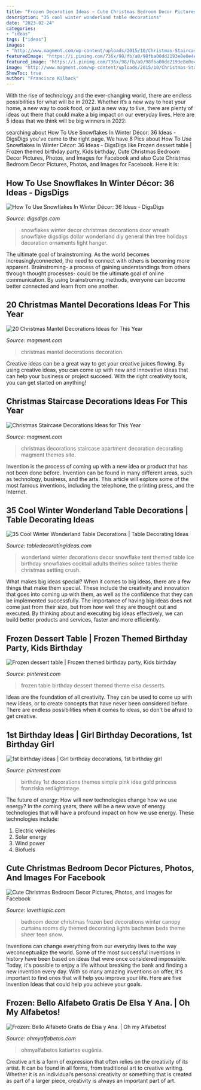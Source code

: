 ```yaml
---
title: "Frozen Decoration Ideas ~ Cute Christmas Bedroom Decor Pictures, Photos, And Images For Facebook"
description: "35 cool winter wonderland table decorations"
date: "2023-02-24"
categories:
- "ideas"
tags: ["ideas"]
images:
- "http://www.magment.com/wp-content/uploads/2015/10/Christmas-Staircase-Decoration-17.jpg"
featuredImage: "https://i.pinimg.com/736x/98/fb/a0/98fba00dd2193e8e0e4ee1a6c72e1867.jpg"
featured_image: "https://i.pinimg.com/736x/98/fb/a0/98fba00dd2193e8e0e4ee1a6c72e1867.jpg"
image: "http://www.magment.com/wp-content/uploads/2015/10/Christmas-Staircase-Decoration-17.jpg"
ShowToc: true
author: "Francisco Kilback"
---
```



With the rise of technology and the ever-changing world, there are endless possibilities for what will be in 2022. Whether it’s a new way to heat your home, a new way to cook food, or just a new way to live, there are plenty of ideas out there that could make a big impact on our everyday lives. Here are 5 ideas that we think will be big winners in 2022: 

	

		
searching about How To Use Snowflakes In Winter Décor: 36 Ideas - DigsDigs you've came to the right page. We have 8 Pics about How To Use Snowflakes In Winter Décor: 36 Ideas - DigsDigs like Frozen dessert table | Frozen themed birthday party, Kids birthday, Cute Christmas Bedroom Decor Pictures, Photos, and Images for Facebook and also Cute Christmas Bedroom Decor Pictures, Photos, and Images for Facebook. Here it is:
		
    
## How To Use Snowflakes In Winter Décor: 36 Ideas - DigsDigs

<img loading=lazy src="http://www.digsdigs.com/photos/how-to-use-snowflakes-in-winter-decor-ideas-5.jpg" onerror="this.onerror=null;this.src='https://tse1.mm.bing.net/th?id=OIP.uqKuvwLK1Jz4gj45v0_LpAAAAA&amp;pid=15.1';" alt="How To Use Snowflakes In Winter Décor: 36 Ideas - DigsDigs">

_Source: digsdigs.com_

>snowflakes winter decor christmas decorations door wreath snowflake digsdigs dollar wonderland diy general thin tree holidays decoration ornaments light hanger. 

	

The ultimate goal of brainstroming:
As the world becomes increasinglyconnected, the need to connect with others is becoming more apparent. Brainstroming- a process of gaining understandings from others through thought processes- could be the ultimate goal of online communication. By using brainstroming methods, everyone can become better connected and learn from one another.

    
## 20 Christmas Mantel Decorations Ideas For This Year

<img loading=lazy src="http://magment.com/wp-content/uploads/2015/10/Christmas-Mantel-Decoration-11.jpg" onerror="this.onerror=null;this.src='https://tse4.mm.bing.net/th?id=OIP.dC75JgF11DP0GrSA4v14oQHaJR&amp;pid=15.1';" alt="20 Christmas Mantel Decorations Ideas for This Year">

_Source: magment.com_

>christmas mantel decorations decoration. 

	

Creative ideas can be a great way to get your creative juices flowing. By using creative ideas, you can come up with new and innovative ideas that can help your business or project succeed. With the right creativity tools, you can get started on anything!

    
## Christmas Staircase Decorations Ideas For This Year

<img loading=lazy src="http://www.magment.com/wp-content/uploads/2015/10/Christmas-Staircase-Decoration-17.jpg" onerror="this.onerror=null;this.src='https://tse2.mm.bing.net/th?id=OIP.rrApXUivHOmpk_eotp1ZHgHaJ4&amp;pid=15.1';" alt="Christmas Staircase Decorations Ideas for This Year">

_Source: magment.com_

>christmas decorations staircase apartment decoration decorating magment themes site. 

	

Invention is the process of coming up with a new idea or product that has not been done before. Invention can be found in many different areas, such as technology, business, and the arts. This article will explore some of the most famous inventions, including the telephone, the printing press, and the Internet.

    
## 35 Cool Winter Wonderland Table Decorations | Table Decorating Ideas

<img loading=lazy src="http://1.bp.blogspot.com/-Zf0r3ePOUgU/UNPZCUdec5I/AAAAAAAACJ0/snSdzukbOCs/s1600/20121214_152146.jpg" onerror="this.onerror=null;this.src='https://tse2.mm.bing.net/th?id=OIP.a3g5NVkawWBsUUXHAYflDAHaJ4&amp;pid=15.1';" alt="35 Cool Winter Wonderland Table Decorations | Table Decorating Ideas">

_Source: tabledecoratingideas.com_

>wonderland winter decorations decor snowflake tent themed table ice birthday snowflakes cocktail adults themes soiree tables theme christmas setting crush. 

	

What makes big ideas special?
When it comes to big ideas, there are a few things that make them special. These include the creativity and innovation that goes into coming up with them, as well as the confidence that they can be implemented successfully. The importance of having big ideas does not come just from their size, but from how well they are thought out and executed. By thinking about and executing big ideas effectively, we can build better products and services, faster and more efficiently.

    
## Frozen Dessert Table | Frozen Themed Birthday Party, Kids Birthday

<img loading=lazy src="https://i.pinimg.com/originals/d7/ff/21/d7ff21dc71e68af6fe1f3df58be7a1eb.jpg" onerror="this.onerror=null;this.src='https://tse3.mm.bing.net/th?id=OIP.l21aq5TKp0BxOOL4l0PrlQHaNK&amp;pid=15.1';" alt="Frozen dessert table | Frozen themed birthday party, Kids birthday">

_Source: pinterest.com_

>frozen table birthday dessert themed theme elsa desserts. 

	

Ideas are the foundation of all creativity. They can be used to come up with new ideas, or to create concepts that have never been considered before. There are endless possibilities when it comes to ideas, so don't be afraid to get creative.

    
## 1st Birthday Ideas | Girl Birthday Decorations, 1st Birthday Girl

<img loading=lazy src="https://i.pinimg.com/736x/98/fb/a0/98fba00dd2193e8e0e4ee1a6c72e1867.jpg" onerror="this.onerror=null;this.src='https://tse3.mm.bing.net/th?id=OIP.ljzIHW94CEdZR7vbrNC94QHaJ3&amp;pid=15.1';" alt="1st birthday ideas | Girl birthday decorations, 1st birthday girl">

_Source: pinterest.com_

>birthday 1st decorations themes simple pink idea gold princess franziska redlightimage. 

	

The future of energy: How will new technologies change how we use energy?
In the coming years, there will be a new wave of energy technologies that will have a profound impact on how we use energy. These technologies include: 
1. Electric vehicles
2. Solar energy
3. Wind power
4. Biofuels

    
## Cute Christmas Bedroom Decor Pictures, Photos, And Images For Facebook

<img loading=lazy src="http://2.bp.blogspot.com/-ImLmZDFcev8/UtlCjbbJsaI/AAAAAAAABF4/-PRPr2a63_c/s1600/IMG_0634.JPG" onerror="this.onerror=null;this.src='https://tse2.mm.bing.net/th?id=OIP.pYNI2JWIG8vY9U23tr06AQHaJ4&amp;pid=15.1';" alt="Cute Christmas Bedroom Decor Pictures, Photos, and Images for Facebook">

_Source: lovethispic.com_

>bedroom decor christmas frozen bed decorations winter canopy curtains rooms diy themed decorating lights bachman beds theme sheer teen snow. 

	

Inventions can change everything from our everyday lives to the way weconceptualize the world. Some of the most successful inventions in history have been based on ideas that were once considered impossible. Today, it's possible to enjoy a life without breaking the bank and finding a new invention every day. With so many amazing inventions on offer, it's important to find ones that will help you improve your life. Here are five Invention Ideas that could help you achieve your goals.

    
## Frozen: Bello Alfabeto Gratis De Elsa Y Ana. | Oh My Alfabetos!

<img loading=lazy src="http://2.bp.blogspot.com/-8YHKl4R_fr0/VCOHBODloXI/AAAAAAAD47o/Odk_DewLago/s1600/frozen-nice-alphabet-021.PNG" onerror="this.onerror=null;this.src='https://tse4.mm.bing.net/th?id=OIP.guztL_5hKiA3bh1EJHuvXgHaKP&amp;pid=15.1';" alt="Frozen: Bello Alfabeto Gratis de Elsa y Ana. | Oh my Alfabetos!">

_Source: ohmyalfabetos.com_

>ohmyalfabetos katiartes eugênia. 

	

Creative art is a form of expression that often relies on the creativity of its artist. It can be found in all forms, from traditional art to creative writing. Whether it is an individual’s personal creativity or something that is created as part of a larger piece, creativity is always an important part of art.

